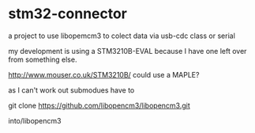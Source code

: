 # stm32-connector
a project to use libopemcm3 to colect data via usb-cdc class or serial 

my development is using a STM3210B-EVAL because I have one left over from something else.

http://www.mouser.co.uk/STM3210B/
could use a MAPLE?

as I can't work out submodues have to 

git clone https://github.com/libopencm3/libopencm3.git

into/libopencm3

